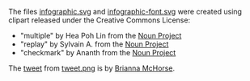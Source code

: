 The files [infographic.svg](https://github.com/ropensci/drake/blob/master/docs/images/infographic.svg) and [infographic-font.svg](https://github.com/ropensci/drake/blob/master/docs/images/infographic-font.svg) were created using clipart released under the Creative Commons License:

- "multiple" by Hea Poh Lin from the [Noun Project](https://thenounproject.com/)
- "replay" by Sylvain A. from the [Noun Project](https://thenounproject.com/)
- "checkmark" by Ananth from the [Noun Project](https://thenounproject.com/)

The [tweet](https://twitter.com/fossilosophy/status/966408174470299648) from [tweet.png](https://github.com/ropensci/drake/blob/master/docs/images/tweet.png) is by [Brianna McHorse](https://github.com/bmchorse).

